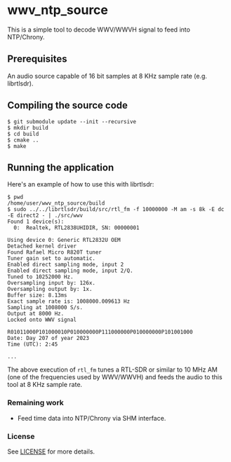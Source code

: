 # wwv_ntp_source

This is a simple tool to decode WWV/WWVH signal to feed into NTP/Chrony. 

## Prerequisites

An audio source capable of 16 bit samples at 8 KHz sample rate (e.g. librtlsdr).

## Compiling the source code

```
$ git submodule update --init --recursive
$ mkdir build
$ cd build
$ cmake ..
$ make
```

## Running the application

Here's an example of how to use this with librtlsdr:

```
$ pwd
/home/user/wwv_ntp_source/build
$ sudo ../../librtlsdr/build/src/rtl_fm -f 10000000 -M am -s 8k -E dc -E direct2 - | ./src/wwv
Found 1 device(s):
  0:  Realtek, RTL2838UHIDIR, SN: 00000001

Using device 0: Generic RTL2832U OEM
Detached kernel driver
Found Rafael Micro R820T tuner
Tuner gain set to automatic.
Enabled direct sampling mode, input 2
Enabled direct sampling mode, input 2/Q.
Tuned to 10252000 Hz.
Oversampling input by: 126x.
Oversampling output by: 1x.
Buffer size: 8.13ms
Exact sample rate is: 1008000.009613 Hz
Sampling at 1008000 S/s.
Output at 8000 Hz.
Locked onto WWV signal

R01011000P101000010P010000000P111000000P010000000P101001000
Date: Day 207 of year 2023
Time (UTC): 2:45

...
```

The above execution of `rtl_fm` tunes a RTL-SDR or similar to 10 MHz AM (one of the 
frequencies used by WWV/WWVH) and feeds the audio to this tool at 8 KHz sample rate.

### Remaining work

* Feed time data into NTP/Chrony via SHM interface.

### License

See [LICENSE](./LICENSE) for more details.


